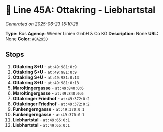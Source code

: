# 🚌 Line 45A: Ottakring - Liebhartstal

*Generated on 2025-06-23 15:10:28*

**Type:** Bus
**Agency:** Wiener Linien GmbH & Co KG
**Description:** None
**URL:** None
**Color:** `#0A295D`

## Stops

1. **Ottakring S+U** - `at:49:981:0:9`
2. **Ottakring S+U** - `at:49:981:0:9`
3. **Ottakring S+U** - `at:49:981:0:13`
4. **Ottakring S+U** - `at:49:981:0:13`
5. **Maroltingergasse** - `at:49:840:0:6`
6. **Maroltingergasse** - `at:49:840:0:6`
7. **Ottakringer Friedhof** - `at:49:372:0:2`
8. **Ottakringer Friedhof** - `at:49:372:0:2`
9. **Funkengerngasse** - `at:49:370:0:1`
10. **Funkengerngasse** - `at:49:370:0:1`
11. **Liebhartstal** - `at:49:65:0:1`
12. **Liebhartstal** - `at:49:65:0:1`
